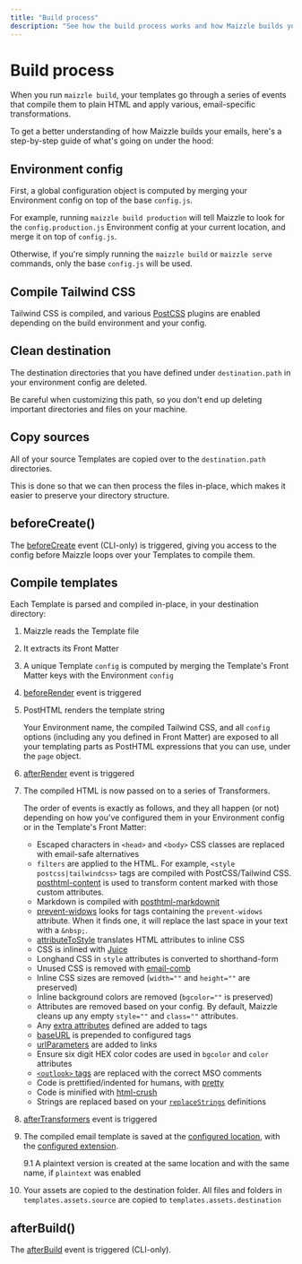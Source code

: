 ```yaml
---
title: "Build process"
description: "See how the build process works and how Maizzle builds your emails"
---
```


# Build process

When you run `maizzle build`, your templates go through a series of events that compile them to plain HTML and apply various, email-specific transformations.

To get a better understanding of how Maizzle builds your emails, here's a step-by-step guide of what's going on under the hood:

## Environment config

First, a global configuration object is computed by merging your Environment config on top of the base `config.js`.

For example, running `maizzle build production` will tell Maizzle to look for the `config.production.js` Environment config at your current location, and merge it on top of `config.js`.

Otherwise, if you're simply running the `maizzle build` or `maizzle serve` commands, only the base `config.js` will be used.

## Compile Tailwind CSS

Tailwind CSS is compiled, and various [PostCSS](https://postcss.org/) plugins are enabled depending on the build environment and your config.

## Clean destination

The destination directories that you have defined under `destination.path` in your environment config are deleted.

<Alert type="warning">Be careful when customizing this path, so you don't end up deleting important directories and files on your machine.</Alert>

## Copy sources

All of your source Templates are copied over to the `destination.path` directories.

This is done so that we can then process the files in-place, which makes it easier to preserve your directory structure.

## beforeCreate()

The [beforeCreate](/docs/events#beforecreate) event (CLI-only) is triggered, giving you access to the config before Maizzle loops over your Templates to compile them.

## Compile templates

Each Template is parsed and compiled in-place, in your destination directory:

1. Maizzle reads the Template file

2. It extracts its Front Matter

3. A unique Template `config` is computed by merging the Template's Front Matter keys with the Environment `config`

4. [beforeRender](/docs/events#beforerender) event is triggered

5. PostHTML renders the template string

    Your Environment name, the compiled Tailwind CSS, and all `config` options (including any you defined in Front Matter) are exposed to all your templating parts as PostHTML expressions that you can use, under the `page` object.

6. [afterRender](/docs/events#afterrender) event is triggered

7. The compiled HTML is now passed on to a series of Transformers.

    The order of events is exactly as follows, and they all happen (or not) depending on how you've configured them in your Environment config or in the Template's Front Matter:

    - Escaped characters in `<head>` and `<body>` CSS classes are replaced with email-safe alternatives
    - `filters` are applied to the HTML. For example, `<style postcss|tailwindcss>` tags are compiled with PostCSS/Tailwind CSS. [posthtml-content](https://github.com/posthtml/posthtml-content) is used to transform content marked with those custom attributes.
    - Markdown is compiled with [posthtml-markdownit](https://github.com/posthtml/posthtml-markdownit)
    - [prevent-widows](https://github.com/bashaus/prevent-widows) looks for tags containing the `prevent-widows` attribute. When it finds one, it will replace the last space in your text with a `&nbsp;`.
    - [attributeToStyle](/docs/transformers/inline-css#attribute-to-style) translates HTML attributes to inline CSS
    - CSS is inlined with [Juice](https://github.com/Automattic/juice)
    - Longhand CSS in `style` attributes is converted to shorthand-form
    - Unused CSS is removed with [email-comb](https://www.npmjs.com/package/email-comb)
    - Inline CSS sizes are removed (`width=""` and `height=""` are preserved)
    - Inline background colors are removed (`bgcolor=""` is preserved)
    - Attributes are removed based on your config. By default, Maizzle cleans up any empty `style=""` and `class=""` attributes.
    - Any [extra attributes](/docs/transformers/add-attributes) defined are added to tags
    - [baseURL](/docs/transformers/base-url) is prepended to configured tags
    - [urlParameters](/docs/transformers/url-parameters) are added to links
    - Ensure six digit HEX color codes are used in `bgcolor` and `color` attributes
    - [`<outlook>` tags](/docs/tags#outlook) are replaced with the correct MSO comments
    - Code is prettified/indented for humans, with [pretty](https://www.npmjs.com/package/pretty)
    - Code is minified with [html-crush](https://www.npmjs.com/package/html-crush)
    - Strings are replaced based on your [`replaceStrings`](/docs/transformers/replace-strings) definitions

8. [afterTransformers](/docs/events#aftertransformers) event is triggered

9. The compiled email template is saved at the [configured location](/docs/configuration/templates#path), with the [configured extension](/docs/configuration/templates#extension).

    9.1 A plaintext version is created at the same location and with the same name, if `plaintext` was enabled

10. Your assets are copied to the destination folder. All files and folders in `templates.assets.source` are copied to `templates.assets.destination`

## afterBuild()

The [afterBuild](/docs/events#afterbuild) event is triggered (CLI-only).
